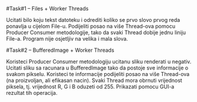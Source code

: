 #Task#1 – Files + Worker Threads

Ucitati bilo koju tekst datoteku i odrediti koliko se prvo slovo prvog reda ponavlja u cijelom File-u. Podijeliti posao na više Thread-ova pomocu Producer Consumer metodologije, tako da svaki Thread dobije jednu liniju File-a. Program nije osjetljiv na velika i mala slova.

#Task#2 – BufferedImage + Worker Threads

Koristeci Producer Consumer metodologiju ucitanu sliku renderati u negativ. Ucitati sliku sa racunara u BufferedImage tako da postoje sve informacije o svakom pikselu. Koristeci te informacije podijeliti posao na više Thread-ova (na proizvoljan, ali efikasan nacin). Svaki Thread mora obrnuti vrijednost piksela, tj. vrijednost R, G i B oduzeti od 255. Prikazati pomocu GUI-a rezultat tih operacija.
